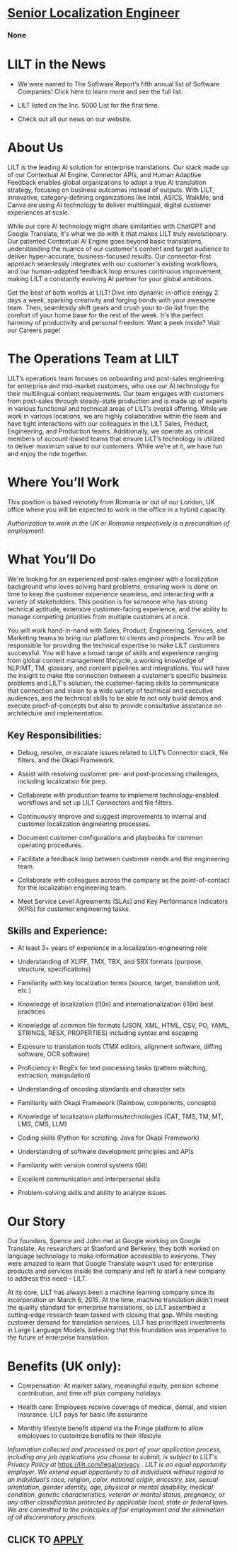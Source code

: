 # [Senior Localization Engineer](https://www.remotewlb.com/apply/senior-localization-engineer-121034)  
### None  
####  

# **LILT in the News**

  * We were named to The Software Report’s fifth annual list of Software Companies! Click here to learn more and see the full list.

  * LILT listed on the Inc. 5000 List for the first time.

  * Check out all our news on our website. 

# **About Us**

LILT is the leading AI solution for enterprise translations. Our stack made up of our Contextual AI Engine, Connector APIs, and Human Adaptive Feedback enables global organizations to adopt a true AI translation strategy, focusing on business outcomes instead of outputs. With LILT, innovative, category-defining organizations like Intel, ASICS, WalkMe, and Canva are using AI technology to deliver multilingual, digital customer experiences at scale.

While our core AI technology might share similarities with ChatGPT and Google Translate, it's what we do with it that makes LILT truly revolutionary. Our patented Contextual AI Engine goes beyond basic translations, understanding the nuance of our customer's content and target audience to deliver hyper-accurate, business-focused results. Our connector-first approach seamlessly integrates with our customer's existing workflows, and our human-adapted feedback loop ensures continuous improvement, making LILT a constantly evolving AI partner for your global ambitions.

Get the best of both worlds at LILT! Dive into dynamic in-office energy 2 days a week, sparking creativity and forging bonds with your awesome team. Then, seamlessly shift gears and crush your to-do list from the comfort of your home base for the rest of the week. It's the perfect harmony of productivity and personal freedom. Want a peek inside? Visit our Careers page!

#  **The Operations Team at LILT**

LILT’s operations team focuses on onboarding and post-sales engineering for enterprise and mid-market customers, who use our AI technology for their multilingual content requirements. Our team engages with customers from post-sales through steady-state production and is made up of experts in various functional and technical areas of LILT’s overall offering. While we work in various locations, we are highly collaborative within the team and have tight interactions with our colleagues in the LILT Sales, Product, Engineering, and Production teams. Additionally, we operate as critical members of account-based teams that ensure LILT’s technology is utilized to deliver maximum value to our customers. While we’re at it, we have fun and enjoy the ride together.

#  **Where You’ll Work**

This position is based remotely from Romania or out of our London, UK office where you will be expected to work in the office in a hybrid capacity.

 _Authorization to work in the UK or Romania respectively is a precondition of employment._

#  **What You’ll Do**

We're looking for an experienced post-sales engineer with a localization background who loves solving hard problems, ensuring work is done on time to keep the customer experience seamless, and interacting with a variety of stakeholders. This position is for someone who has strong technical aptitude, extensive customer-facing experience, and the ability to manage competing priorities from multiple customers at once.

You will work hand-in-hand with Sales, Product, Engineering, Services, and Marketing teams to bring our platform to clients and prospects. You will be responsible for providing the technical expertise to make LILT customers successful. You will have a broad range of skills and experience ranging from global content management lifecycle, a working knowledge of NLP/MT, TM, glossary, and content pipelines and integrations. You will have the insight to make the connection between a customer’s specific business problems and LILT's solution, the customer-facing skills to communicate that connection and vision to a wide variety of technical and executive audiences, and the technical skills to be able to not only build demos and execute proof-of-concepts but also to provide consultative assistance on architecture and implementation.

##  **Key Responsibilities:**

  * Debug, resolve, or escalate issues related to LILT’s Connector stack, file filters, and the Okapi Framework.

  * Assist with resolving customer pre- and post-processing challenges, including localization file prep.

  * Collaborate with production teams to implement technology-enabled workflows and set up LILT Connectors and file filters.

  * Continuously improve and suggest improvements to internal and customer localization engineering processes.

  * Document customer configurations and playbooks for common operating procedures. 

  * Facilitate a feedback loop between customer needs and the engineering team.

  * Collaborate with colleagues across the company as the point-of-contact for the localization engineering team.

  * Meet Service Level Agreements (SLAs) and Key Performance Indicators (KPIs) for customer engineering tasks. 

## **Skills and Experience:**

  * At least 3+ years of experience in a localization-engineering role

  * Understanding of XLIFF, TMX, TBX, and SRX formats (purpose, structure, specifications)

  * Familiarity with key localization terms (source, target, translation unit, etc.)

  * Knowledge of localization (l10n) and internationalization (i18n) best practices

  * Knowledge of common file formats (JSON, XML, HTML, CSV, PO, YAML, STRINGS, RESX, PROPERTIES) including syntax and escaping

  * Exposure to translation tools (TMX editors, alignment software, diffing software, OCR software)

  * Proficiency in RegEx for text processing tasks (pattern matching, extraction, manipulation)

  * Understanding of encoding standards and character sets

  * Familiarity with Okapi Framework (Rainbow, components, concepts)

  * Knowledge of localization platforms/technologies (CAT, TMS, TM, MT, LMS, CMS, LLM)

  * Coding skills (Python for scripting, Java for Okapi Framework)

  * Understanding of software development principles and APIs

  * Familiarity with version control systems (Git)

  * Excellent communication and interpersonal skills

  * Problem-solving skills and ability to analyze issues

#  **Our Story**

Our founders, Spence and John met at Google working on Google Translate. As researchers at Stanford and Berkeley, they both worked on language technology to make information accessible to everyone. They were amazed to learn that Google Translate wasn’t used for enterprise products and services inside the company and left to start a new company to address this need – LILT.

At its core, LILT has always been a machine learning company since its incorporation on March 6, 2015. At the time, machine translation didn’t meet the quality standard for enterprise translations, so LILT assembled a cutting-edge research team tasked with closing that gap. While meeting customer demand for translation services, LILT has prioritized investments in Large Language Models, believing that this foundation was imperative to the future of enterprise translation.

#  **Benefits (UK only):**

  * Compensation: At market salary, meaningful equity, pension scheme contribution, and time off plus company holidays

  * Health care: Employees receive coverage of medical, dental, and vision insurance. LILT pays for basic life assurance

  * Monthly lifestyle benefit stipend via the Fringe platform to allow employees to customize benefits to their lifestyle

 _Information collected and processed as part of your application process, including any job applications you choose to submit, is subject to LILT's Privacy Policy at_ https://lilt.com/legal/privacy _. LILT is an equal opportunity employer. We extend equal opportunity to all individuals without regard to an individual’s race, religion, color, national origin, ancestry, sex, sexual orientation, gender identity, age, physical or mental disability, medical condition, genetic characteristics, veteran or marital status, pregnancy, or any other classification protected by applicable local, state or federal laws. We are committed to the principles of fair employment and the elimination of all discriminatory practices._

  
## CLICK TO [APPLY](https://www.remotewlb.com/apply/senior-localization-engineer-121034)

